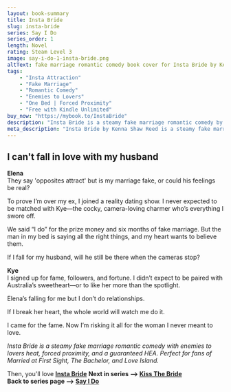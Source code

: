 ```yaml
---
layout: book-summary
title: Insta Bride
slug: insta-bride
series: Say I Do
series_order: 1
length: Novel
rating: Steam Level 3
image: say-i-do-1-insta-bride.png
altText: fake marriage romantic comedy book cover for Insta Bride by Kenna Shaw Reed
tags:
    - "Insta Attraction"
    - "Fake Marriage"
    - "Romantic Comedy"
    - "Enemies to Lovers"
    - "One Bed | Forced Proximity"
    - "Free with Kindle Unlimited"
buy_now: "https://mybook.to/InstaBride"
description: "Insta Bride is a steamy fake marriage romantic comedy by Kenna Shaw Reed. When Elena joins a reality dating show to prove she’s over her ex, she’s matched with cocky charmer Kye. Their marriage is fake, the cameras are rolling, and the prize is fame and fortune. But falling in love was never part of the plan. A forced proximity, enemies to lovers romance with one bed and all the feels."
meta_description: "Insta Bride by Kenna Shaw Reed is a steamy fake marriage romantic comedy. Elena and Kye marry for fame—but falling in love wasn’t part of the plan."
---
```


## I can't fall in love with my husband


**Elena**  
They say 'opposites attract' but is my marriage fake, or could his feelings be real?

To prove I’m over my ex, I joined a reality dating show. I never expected to be matched with Kye—the cocky, camera-loving charmer who’s everything I swore off.

We said “I do” for the prize money and six months of fake marriage. But the man in my bed is saying all the right things, and my heart wants to believe them.

If I fall for my husband, will he still be there when the cameras stop?

**Kye**  
I signed up for fame, followers, and fortune.
I didn’t expect to be paired with Australia’s sweetheart—or to like her more than the spotlight.

Elena’s falling for me but I don’t do relationships. 

If I break her heart, the whole world will watch me do it.

I came for the fame. Now I’m risking it all for the woman I never meant to love.

_Insta Bride is a steamy fake marriage romantic comedy with enemies to lovers heat, forced proximity, and a guaranteed HEA. Perfect for fans of Married at First Sight, The Bachelor, and Love Island._

Then, you'll love **[Insta Bride](https://mybook.to/InstaBride/ "Insta Bride")**
**Next in series --> [Kiss The Bride](https://mybook.to/KissTheBride "Kiss The Bride")**   
**Back to series page --> [Say I Do](/series/say-i-do)**